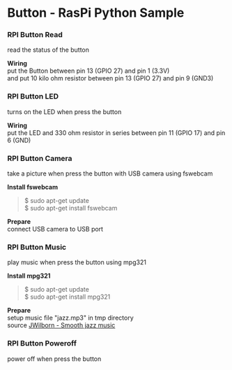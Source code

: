 # Button - RasPi Python Sample

### RPI Button Read
read the status of the button <br/>

**Wiring** <br/>
put the Button  between pin 13 (GPIO 27) and pin 1 (3.3V) <br/>
and put 10 kilo ohm resistor between pin 13 (GPIO 27) and pin 9 (GND3) <br/>

### RPI Button LED
turns on the LED when press the button <br/>

**Wiring** <br/>
put the LED and 330 ohm resistor in series between pin 11 (GPIO 17) and pin 6 (GND) <br/>

### RPI Button Camera
take a picture when press the button with USB camera using fswebcam <br/>

**Install fswebcam** <br/>
> $ sudo apt-get update <br/>
> $ sudo apt-get install fswebcam <br/>

**Prepare** <br/>
connect USB camera to USB port <br/>

### RPI Button Music
play music when press the button using mpg321 <br/>

**Install mpg321** <br/>
> $ sudo apt-get update <br/>
> $ sudo apt-get install mpg321 <br/>

**Prepare** <br/>
setup music file "jazz.mp3" in tmp directory <br/>
source [JWilborn - Smooth jazz music](https://soundcloud.com/jwilborn) <br/>

### RPI Button Poweroff
power off when press the button <br/>
